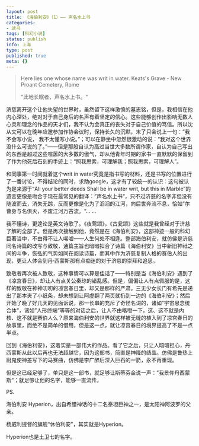 ```yaml
---
layout: post
title: 《海伯利安》（1）—— 声名水上书
categories:
- 读书
tags: [科幻小说]
status: publish
info: 上海
type: post
published: true
meta: {}
---
```


> Here lies one whose name was writ in water. Keats's Grave - New Proant Cemetery, Rome   
>  
> ”此地长眠者，声名水上书。“

济慈离开这个让他失望的世界时，虽然留下这样激愤的墓志铭，但是，我相信在他内心深处，绝对对于自己身后的名声有着坚定的信心。这些能够创作出影响无数人心灵和理念的作品的天才们，我不认为会真正的丧失对于自己价值的笃信。所以沈从文可以在晚年应邀参加作协会议时，保持长久的沉默，末了只会说上一句：”我不会写小说， 我不太懂写小说。”；可以在静坐中忽然很激动的说：“我对这个世界没什么可说的了。”——但是那股自认为高过当世大多数所谓作家，自认为自己写出的东西是超过这些喧嚣的大多数的傲气，却从他青年时期的家书一直默默的保留到了作为他死后石刻的手迹上：“照我思索，可理解我；照我思索，可理解人”。

和同事第一时间就着这个writ in water究竟是指书写的材料，还是书写的位置进行了一番讨论，不得结论的同时，求助google，这才有了较统一的认识：这句被认为是来源于“All your better deeds Shall be in water writ, but this in Marble”的遗言更像是吻合于现在最常见的翻译：”声名水上书“，只不过济慈的名字非但没有随波而去，消失无踪，反而更像是化为了滔滔的江河，向后世奔流不息，恰如”尔曹身与名俱灭，不废江河万古流。“... ...

我不懂诗，更遑论是英文诗歌了。《夜莺颂》，《古瓮颂》这些就是我曾经对于济慈了解的全部了。但是再次接触到他，竟然是在《海伯利安》，这部神迹一般的科幻巨著当中，不由得不让人唏嘘——人生何处不相逢。整部海伯利安，就仿佛是济慈同名诗篇的改写与致敬，通篇主旨也暗暗扣合了诗篇《海伯利安》当中新旧神祗之间的斗争，恢弘的气势如同在阅读诗篇，而其中作为济慈复制人格的赛伯人的出现，更让人体会到丹·西蒙斯那有点痴迷的对于济慈的崇拜和追思。

 致敬者再次被人致敬，这种事情可以算是佳话了——特别是当《海伯利安》遇到了《凉宫春日》，却让人有点关公秦琼的错乱感。但是，偏偏让人有点佩服的是，这样的致敬在神神叨叨的凉宫春日里，却又是那样的严肃。三无少女长门有希先是递出了那本夹了小纸条，却未想到让阿虚翻了两页就扔到一边的《海伯利安》；然后开始了晚了好几天的见面诉说，那一长串的充斥了奇怪名词的，诸如”宇宙思念统合体“，诸如”人形终端“等等的对话之后，让人不由咯噔一下，这、这不就是内核、这不就是赛伯人么？原来海伯利安的世界就这样被无缝的植入到了凉宫春日的故事里，而绝不是简单的借用，但是这一点，就让凉宫春日的境界提高了不是一点半点。

回到《海伯利安》，这着实是一部伟大的作品。看了它之后，只让人暗暗担心，丹·西蒙斯从此以后再也无法超越它，因为这部书，简直是神降的结晶。仿佛是鲁热上尉鬼使神差写下的马赛曲，仿佛是李广醉后深入巨石的一箭，永不再重现。

但是这已经足够了，单只是这一部书，就足够让斯蒂芬金说一声：”我景仰丹西蒙斯“；就足够让他的名字，能够一直流传。

PS.

海伯利安 Hyperion，出自希腊神话的十二名泰坦巨神之一，是太阳神阿波罗的父亲。

杨威利提督的旗舰“休伯利安"，其实就是Hyperion。

Hyperion也是土卫七的名字。


